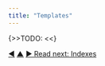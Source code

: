 ```yaml
---
title: "Templates"
---
```



{>>TODO:  <<} 

<div class="bottom-nav">
<a href="configuration.html" title="Back to: Configuration">◀</a> <a href="data-structure.html" title="Up: Data Structure">▲</a> <a href="indexes.html" title="Read next: Indexes">▶ Read next: Indexes</a>
</div>


<script type="text/javascript">
Mousetrap.bind('g n', function() {
    window.location.href = 'indexes.html';
    return false;
});
</script>


